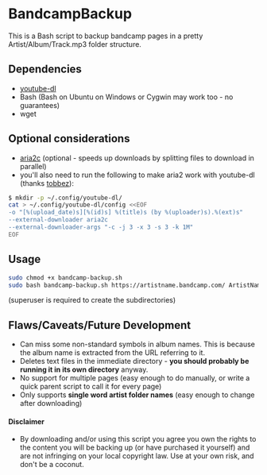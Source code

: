 # BandcampBackup
This is a Bash script to backup bandcamp pages in a pretty Artist/Album/Track.mp3 folder structure.

## Dependencies
- [youtube-dl](https://github.com/rg3/youtube-dl/)
- Bash (Bash on Ubuntu on Windows or Cygwin may work too - no guarantees)
- wget

## Optional considerations
- [aria2c](https://github.com/aria2/aria2) (optional - speeds up downloads by splitting files to download in parallel)
- you'll also need to run the following to make aria2 work with youtube-dl (thanks [tobbez](https://github.com/tobbez/youtube-dl-aria)):

```sh
$ mkdir -p ~/.config/youtube-dl/
cat > ~/.config/youtube-dl/config <<EOF
-o "[%(upload_date)s][%(id)s] %(title)s (by %(uploader)s).%(ext)s"
--external-downloader aria2c
--external-downloader-args "-c -j 3 -x 3 -s 3 -k 1M"
EOF
```

## Usage
```sh
sudo chmod +x bandcamp-backup.sh
sudo bash bandcamp-backup.sh https://artistname.bandcamp.com/ ArtistName
```
(superuser is required to create the subdirectories)

## Flaws/Caveats/Future Development
- Can miss some non-standard symbols in album names. This is because the album name is extracted from the URL referring to it.
- Deletes text files in the immediate directory - **you should probably be running it in its own directory** anyway.
- No support for multiple pages (easy enough to do manually, or write a quick parent script to call it for every page)
- Only supports **single word artist folder names** (easy enough to change after downloading)

#### Disclaimer
- By downloading and/or using this script you agree you own the rights to the content you will be backing up (or have purchased it yourself) and are not infringing on your local copyright law. Use at your own risk, and don't be a coconut.

